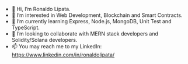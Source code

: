 - 👋 Hi, I’m Ronaldo Lipata.
- 👀 I’m interested in Web Development, Blockchain and Smart Contracts.
- 🌱 I’m currently learning Express, Node.js, MongoDB, Unit Test and TypeScript.
- 💞️ I’m looking to collaborate with MERN stack developers and Solidity/Solana developers.
- 📫 You may reach me to my LinkedIn: https://www.linkedin.com/in/ronaldolipata/
